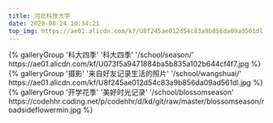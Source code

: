 ```yaml
---
title: 河北科技大学
date: 2020-08-24 10:34:21
top_img: https://ae01.alicdn.com/kf/U8f245ae012d54c83a9b856da09ad561dl.jpg
---
```


<!-- {% gallery %}
![](https://i.loli.net/2019/12/25/Fze9jchtnyJXMHN.jpg)
![](https://i.loli.net/2019/12/25/ryLVePaqkYm4TEK.jpg)
![](https://i.loli.net/2019/12/25/gEy5Zc1Ai6VuO4N.jpg)
![](https://i.loli.net/2019/12/25/d6QHbytlSYO4FBG.jpg)
![](https://i.loli.net/2019/12/25/6nepIJ1xTgufatZ.jpg)
![](https://i.loli.net/2019/12/25/E7Jvr4eIPwUNmzq.jpg)
![](https://i.loli.net/2019/12/25/mh19anwBSWIkGlH.jpg)
![](https://i.loli.net/2019/12/25/2tu9JC8ewpBFagv.jpg)
{% endgallery %} -->

<div class="gallery-group-main">
{% galleryGroup '科大四季' '科大四季' '/school/season/' https://ae01.alicdn.com/kf/U073f5a9471884ba5b835a102b644cf4f7.jpg %}
{% galleryGroup '摄影' '来自好友记录生活的照片' '/school/wangshuai/' https://ae01.alicdn.com/kf/U8f245ae012d54c83a9b856da09ad561dl.jpg %}
{% galleryGroup '开学花季' '美好时光记录' '/school/blossomseason' https://codehhr.coding.net/p/codehhr/d/kd/git/raw/master/blossomseason/roadsideflowermin.jpg %}
</div>
